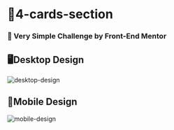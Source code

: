 # 📑4-cards-section
### 📌 Very Simple Challenge by Front-End Mentor
## 🖥️Desktop Design
![desktop-design](https://github.com/user-attachments/assets/29c7b363-376f-4112-a0b9-1d5cd4bb6d04)
## 📱Mobile Design
![mobile-design](https://github.com/user-attachments/assets/4da86381-c58b-484b-9c4b-890126d4d9db)
